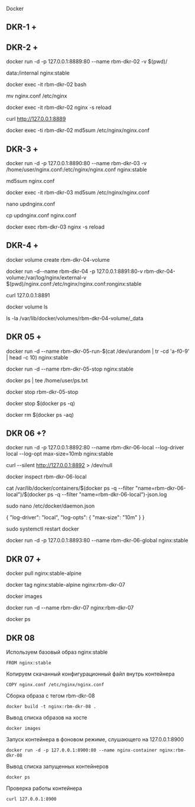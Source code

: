 Docker

## DKR-1 +


## DKR-2 +

docker run -d -p 127.0.0.1:8889:80 --name rbm-dkr-02 -v $(pwd)/

data:/internal nginx:stable

docker exec -it rbm-dkr-02 bash

mv nginx.conf /etc/nginx

docker exec -it rbm-dkr-02 nginx -s reload

curl http://127.0.0.1:8889

docker exec -ti rbm-dkr-02 md5sum /etc/nginx/nginx.conf


## DKR-3 +


docker run -d -p 127.0.0.1:8890:80 --name rbm-dkr-03 -v /home/user/nginx.conf:/etc/nginx/nginx.conf nginx:stable

md5sum nginx.conf

docker exec -it rbm-dkr-03 md5sum /etc/nginx/nginx.conf

nano updnginx.conf

cp updnginx.conf nginx.conf

docker exec rbm-dkr-03 nginx -s reload


## DKR-4 +

docker volume create rbm-dkr-04-volume

docker run -d--name rbm-dkr-04 -p 127.0.0.1:8891:80-v rbm-dkr-04-volume:/var/log/nginx/external-v $(pwd)/nginx.conf:/etc/nginx/nginx.conf:ronginx:stable
  
curl 127.0.0.1:8891


docker volume ls


ls -la /var/lib/docker/volumes/rbm-dkr-04-volume/_data



## DKR 05 +
docker run -d --name rbm-dkr-05-run-$(cat /dev/urandom | tr -cd 'a-f0-9' | head -c 10) nginx:stable

docker run -d --name rbm-dkr-05-stop nginx:stable

docker ps | tee /home/user/ps.txt

docker stop rbm-dkr-05-stop

docker stop $(docker ps -q)

docker rm $(docker ps -aq)




## DKR 06 +?


docker run -d -p 127.0.0.1:8892:80 --name rbm-dkr-06-local --log-driver local --log-opt max-size=10mb nginx:stable

curl --silent http://127.0.0.1:8892 > /dev/null

docker inspect rbm-dkr-06-local

cat /var/lib/docker/containers/$(docker ps -q --filter "name=rbm-dkr-06-local")/$(docker ps -q --filter "name=rbm-dkr-06-local")-json.log


sudo nano /etc/docker/daemon.json

{
  "log-driver": "local",
  "log-opts": {
    "max-size": "10m"
  }
}

sudo systemctl restart docker

docker run -d -p 127.0.0.1:8893:80 --name rbm-dkr-06-global nginx:stable

## DKR 07 +

docker pull nginx:stable-alpine

docker tag nginx:stable-alpine nginx:rbm-dkr-07

docker images

docker run -d --name rbm-dkr-07 nginx:rbm-dkr-07

docker ps


## DKR 08 

Используем базовый образ nginx:stable
```
FROM nginx:stable
```
Копируем скачанный конфигурационный файл внутрь контейнера
```
COPY nginx.conf /etc/nginx/nginx.conf
```



Сборка образа с тегом rbm-dkr-08
```
docker build -t nginx:rbm-dkr-08 .
```
 Вывод списка образов на хосте
```
docker images
```
Запуск контейнера в фоновом режиме, слушающего на 127.0.0.1:8900
```
docker run -d -p 127.0.0.1:8900:80 --name nginx-container nginx:rbm-dkr-08
```
Вывод списка запущенных контейнеров
```
docker ps
```



Проверка работы контейнера
```
curl 127.0.0.1:8900
```

